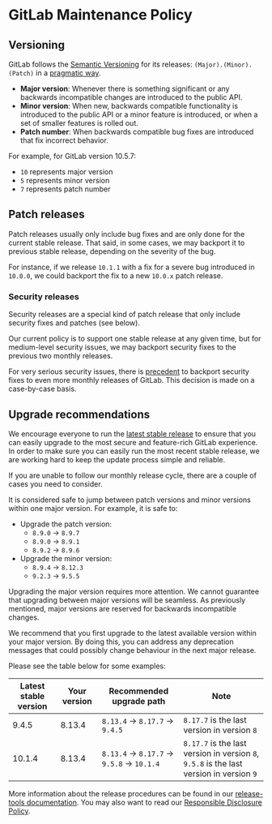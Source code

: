 # GitLab Maintenance Policy

## Versioning

GitLab follows the [Semantic Versioning](http://semver.org/) for its releases:
`(Major).(Minor).(Patch)` in a [pragmatic way].

- **Major version**: Whenever there is something significant or any backwards
  incompatible changes are introduced to the public API.
- **Minor version**: When new, backwards compatible functionality is introduced
  to the public API or a minor feature is introduced, or when a set of smaller
  features is rolled out.
- **Patch number**: When backwards compatible bug fixes are introduced that fix
  incorrect behavior.

For example, for GitLab version 10.5.7:

* `10` represents major version
* `5` represents minor version
* `7` represents patch number

## Patch releases

Patch releases usually only include bug fixes and are only done for the current
stable release. That said, in some cases, we may backport it to previous stable
release, depending on the severity of the bug.

For instance, if we release `10.1.1` with a fix for a severe bug introduced in
`10.0.0`, we could backport the fix to a new `10.0.x` patch release.

### Security releases

Security releases are a special kind of patch release that only include security
fixes and patches (see below).

Our current policy is to support one stable release at any given time, but for
medium-level security issues, we may backport security fixes to the previous two
monthly releases.

For very serious security issues, there is
[precedent](https://about.gitlab.com/2016/05/02/cve-2016-4340-patches/)
to backport security fixes to even more monthly releases of GitLab.
This decision is made on a case-by-case basis.

## Upgrade recommendations

We encourage everyone to run the [latest stable release](https://about.gitlab.com/blog/categories/release/) to ensure that you can
easily upgrade to the most secure and feature-rich GitLab experience. In order
to make sure you can easily run the most recent stable release, we are working
hard to keep the update process simple and reliable.

If you are unable to follow our monthly release cycle, there are a couple of
cases you need to consider.

It is considered safe to jump between patch versions and minor versions within
one major version. For example, it is safe to:

* Upgrade the patch version:
  * `8.9.0` -> `8.9.7`
  * `8.9.0` -> `8.9.1`
  * `8.9.2` -> `8.9.6`
* Upgrade the minor version:
  * `8.9.4` -> `8.12.3`
  * `9.2.3` -> `9.5.5`

Upgrading the major version requires more attention.
We cannot guarantee that upgrading between major versions will be seamless. As previously mentioned, major versions are reserved for backwards incompatible changes.

We recommend that you first upgrade to the latest available version within your
major version. By doing this, you can address any deprecation messages that
could possibly change behaviour in the next major release.

Please see the table below for some examples:

| Latest stable version | Your version | Recommended upgrade path | Note |
| -------------- | ------------ | ------------------------ | ---------------- |
| 9.4.5   | 8.13.4   | `8.13.4` -> `8.17.7` -> `9.4.5`     | `8.17.7` is the last version in version `8` |
| 10.1.4   | 8.13.4   | `8.13.4` -> `8.17.7` -> `9.5.8` -> `10.1.4` | `8.17.7` is the last version in version `8`, `9.5.8` is the last version in version `9` |

More information about the release procedures can be found in our
[release-tools documentation][rel]. You may also want to read our
[Responsible Disclosure Policy][disclosure].

[rel]: https://gitlab.com/gitlab-org/release-tools/blob/master/doc/
[disclosure]: https://about.gitlab.com/disclosure/
[pragmatic way]: https://gist.github.com/jashkenas/cbd2b088e20279ae2c8e
